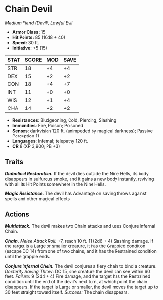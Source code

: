 # Chain Devil

*Medium Fiend (Devil), Lawful Evil*

- **Armor Class:** 15
- **Hit Points:** 85 (10d8 + 40)
- **Speed:** 30 ft.
- **Initiative**: +5 (15)

|STAT|SCORE|MOD|SAVE|
| --- | --- | --- | ---- |
| STR | 18 | +4 | +4 |
| DEX | 15 | +2 | +2 |
| CON | 18 | +4 | +7 |
| INT | 11 | +0 | +0 |
| WIS | 12 | +1 | +4 |
| CHA | 14 | +2 | +2 |

- **Resistances**: Bludgeoning, Cold, Piercing, Slashing
- **Immunities**: Fire, Poison; Poisoned
- **Senses**: darkvision 120 ft. (unimpeded by magical darkness); Passive Perception 11
- **Languages**: Infernal; telepathy 120 ft.
- **CR** 8 (XP 3,900; PB +3)

## Traits

***Diabolical Restoration.*** If the devil dies outside the Nine Hells, its body disappears in sulfurous smoke, and it gains a new body instantly, reviving with all its Hit Points somewhere in the Nine Hells.

***Magic Resistance.*** The devil has Advantage on saving throws against spells and other magical effects.


## Actions

***Multiattack.*** The devil makes two Chain attacks and uses Conjure Infernal Chain.

***Chain.*** *Melee Attack Roll:* +7, reach 10 ft. 11 (2d6 + 4) Slashing damage. If the target is a Large or smaller creature, it has the Grappled condition (escape DC 14) from one of two chains, and it has the Restrained condition until the grapple ends.

***Conjure Infernal Chain.*** The devil conjures a fiery chain to bind a creature. *Dexterity Saving Throw*: DC 15, one creature the devil can see within 60 feet. *Failure:*  9 (2d4 + 4) Fire damage, and the target has the Restrained condition until the end of the devil's next turn, at which point the chain disappears. If the target is Large or smaller, the devil moves the target up to 30 feet straight toward itself. *Success:*  The chain disappears.

